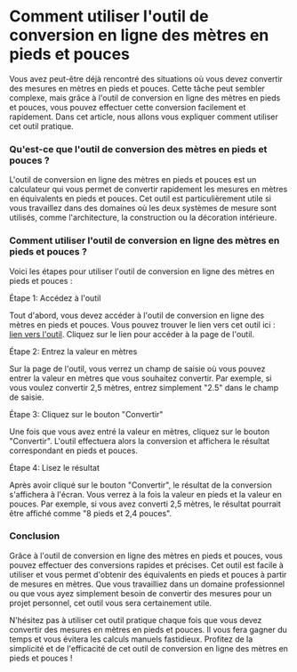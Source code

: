 Comment utiliser l'outil de conversion en ligne des mètres en pieds et pouces
=============================================================================

Vous avez peut-être déjà rencontré des situations où vous devez convertir des mesures en mètres en pieds et pouces. Cette tâche peut sembler complexe, mais grâce à l'outil de conversion en ligne des mètres en pieds et pouces, vous pouvez effectuer cette conversion facilement et rapidement. Dans cet article, nous allons vous expliquer comment utiliser cet outil pratique.

### Qu'est-ce que l'outil de conversion des mètres en pieds et pouces ?

L'outil de conversion en ligne des mètres en pieds et pouces est un calculateur qui vous permet de convertir rapidement les mesures en mètres en équivalents en pieds et pouces. Cet outil est particulièrement utile si vous travaillez dans des domaines où les deux systèmes de mesure sont utilisés, comme l'architecture, la construction ou la décoration intérieure.

### Comment utiliser l'outil de conversion en ligne des mètres en pieds et pouces ?

Voici les étapes pour utiliser l'outil de conversion en ligne des mètres en pieds et pouces :

Étape 1: Accédez à l'outil

Tout d'abord, vous devez accéder à l'outil de conversion en ligne des mètres en pieds et pouces. Vous pouvez trouver le lien vers cet outil ici : [lien vers l'outil](https://www.onlinecalculatorsfree.com/fr/convert/meter-to-feet-inch.html). Cliquez sur le lien pour accéder à la page de l'outil.

Étape 2: Entrez la valeur en mètres

Sur la page de l'outil, vous verrez un champ de saisie où vous pouvez entrer la valeur en mètres que vous souhaitez convertir. Par exemple, si vous voulez convertir 2,5 mètres, entrez simplement "2.5" dans le champ de saisie.

Étape 3: Cliquez sur le bouton "Convertir"

Une fois que vous avez entré la valeur en mètres, cliquez sur le bouton "Convertir". L'outil effectuera alors la conversion et affichera le résultat correspondant en pieds et pouces.

Étape 4: Lisez le résultat

Après avoir cliqué sur le bouton "Convertir", le résultat de la conversion s'affichera à l'écran. Vous verrez à la fois la valeur en pieds et la valeur en pouces. Par exemple, si vous avez converti 2,5 mètres, le résultat pourrait être affiché comme "8 pieds et 2,4 pouces".

### Conclusion

Grâce à l'outil de conversion en ligne des mètres en pieds et pouces, vous pouvez effectuer des conversions rapides et précises. Cet outil est facile à utiliser et vous permet d'obtenir des équivalents en pieds et pouces à partir de mesures en mètres. Que vous travailliez dans un domaine professionnel ou que vous ayez simplement besoin de convertir des mesures pour un projet personnel, cet outil vous sera certainement utile.

N'hésitez pas à utiliser cet outil pratique chaque fois que vous devez convertir des mesures en mètres en pieds et pouces. Il vous fera gagner du temps et vous évitera les calculs manuels fastidieux. Profitez de la simplicité et de l'efficacité de cet outil de conversion en ligne des mètres en pieds et pouces !